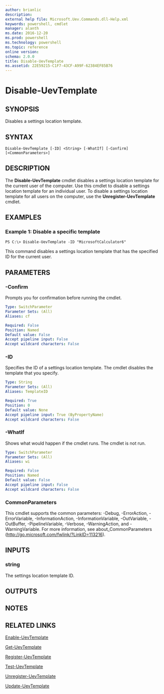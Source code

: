 ```yaml
---
author: brianlic
description: 
external help file: Microsoft.Uev.Commands.dll-Help.xml
keywords: powershell, cmdlet
manager: alanth
ms.date: 2016-12-20
ms.prod: powershell
ms.technology: powershell
ms.topic: reference
online version: 
schema: 2.0.0
title: Disable-UevTemplate
ms.assetid: 22E59215-C1F7-43CF-A99F-62384EF85B76
---
```


# Disable-UevTemplate

## SYNOPSIS
Disables a settings location template.

## SYNTAX

```
Disable-UevTemplate [-ID] <String> [-WhatIf] [-Confirm] [<CommonParameters>]
```

## DESCRIPTION
The **Disable-UevTemplate** cmdlet disables a settings location template for the current user of the computer.
Use this cmdlet to disable a settings location template for an individual user.
To disable a settings location template for all users on the computer, use the **Unregister-UevTemplate** cmdlet.

## EXAMPLES

### Example 1: Disable a specific template
```
PS C:\> Disable-UevTemplate -ID "MicrosoftCalculator6"
```

This command disables a settings location template that has the specified ID for the current user.

## PARAMETERS

### -Confirm
Prompts you for confirmation before running the cmdlet.

```yaml
Type: SwitchParameter
Parameter Sets: (All)
Aliases: cf

Required: False
Position: Named
Default value: False
Accept pipeline input: False
Accept wildcard characters: False
```

### -ID
Specifies the ID of a settings location template.
The cmdlet disables the template that you specify.

```yaml
Type: String
Parameter Sets: (All)
Aliases: TemplateID

Required: True
Position: 0
Default value: None
Accept pipeline input: True (ByPropertyName)
Accept wildcard characters: False
```

### -WhatIf
Shows what would happen if the cmdlet runs.
The cmdlet is not run.

```yaml
Type: SwitchParameter
Parameter Sets: (All)
Aliases: wi

Required: False
Position: Named
Default value: False
Accept pipeline input: False
Accept wildcard characters: False
```

### CommonParameters
This cmdlet supports the common parameters: -Debug, -ErrorAction, -ErrorVariable, -InformationAction, -InformationVariable, -OutVariable, -OutBuffer, -PipelineVariable, -Verbose, -WarningAction, and -WarningVariable. For more information, see about_CommonParameters (http://go.microsoft.com/fwlink/?LinkID=113216).

## INPUTS

### string
The settings location template ID.

## OUTPUTS

## NOTES

## RELATED LINKS

[Enable-UevTemplate](./Enable-UevTemplate.md)

[Get-UevTemplate](./Get-UevTemplate.md)

[Register-UevTemplate](./Register-UevTemplate.md)

[Test-UevTemplate](./Test-UevTemplate.md)

[Unregister-UevTemplate](./Unregister-UevTemplate.md)

[Update-UevTemplate](./Update-UevTemplate.md)

